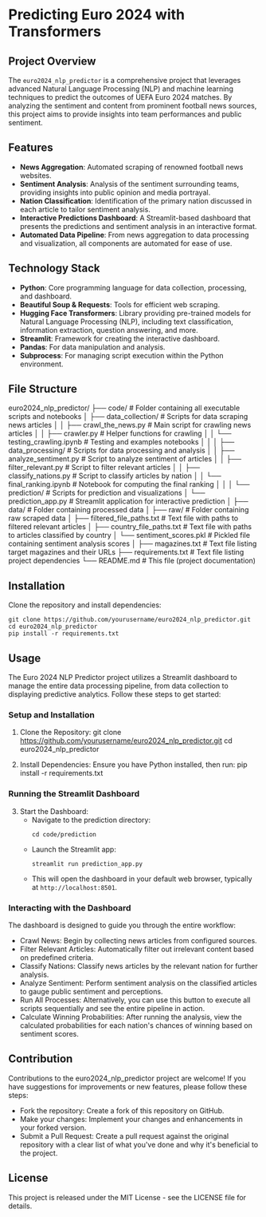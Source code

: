 # Predicting Euro 2024 with Transformers

## Project Overview
The `euro2024_nlp_predictor` is a comprehensive project that leverages advanced Natural Language Processing (NLP) and machine learning techniques to predict the outcomes of UEFA Euro 2024 matches. By analyzing the sentiment and content from prominent football news sources, this project aims to provide insights into team performances and public sentiment.

## Features
- **News Aggregation**: Automated scraping of renowned football news websites.
- **Sentiment Analysis**: Analysis of the sentiment surrounding teams, providing insights into public opinion and media portrayal.
- **Nation Classification**: Identification of the primary nation discussed in each article to tailor sentiment analysis.
- **Interactive Predictions Dashboard**: A Streamlit-based dashboard that presents the predictions and sentiment analysis in an interactive format.
- **Automated Data Pipeline**: From news aggregation to data processing and visualization, all components are automated for ease of use.

## Technology Stack
- **Python**: Core programming language for data collection, processing, and dashboard.
- **Beautiful Soup & Requests**: Tools for efficient web scraping.
- **Hugging Face Transformers**: Library providing pre-trained models for Natural Language Processing (NLP), including text classification, information extraction, question answering, and more.
- **Streamlit**: Framework for creating the interactive dashboard.
- **Pandas**: For data manipulation and analysis.
- **Subprocess**: For managing script execution within the Python environment.


## File Structure
euro2024_nlp_predictor/
├── code/  # Folder containing all executable scripts and notebooks
│   ├── data_collection/  # Scripts for data scraping news articles
│   │   ├── crawl_the_news.py  # Main script for crawling news articles
│   │   ├── crawler.py  # Helper functions for crawling
│   │   └── testing_crawling.ipynb  # Testing and examples notebooks
│   │
│   ├── data_processing/  # Scripts for data processing and analysis
│   │   ├── analyze_sentiment.py  # Script to analyze sentiment of articles
│   │   ├── filter_relevant.py  # Script to filter relevant articles
│   │   ├── classify_nations.py  # Script to classify articles by nation
│   │   └── final_ranking.ipynb  # Notebook for computing the final ranking
│   │
│   └── prediction/  # Scripts for prediction and visualizations
│       └── prediction_app.py  # Streamlit application for interactive prediction
│
├── data/  # Folder containing processed data
│   ├── raw/  # Folder containing raw scraped data
│   ├── filtered_file_paths.txt  # Text file with paths to filtered relevant articles
│   ├── country_file_paths.txt  # Text file with paths to articles classified by country
│   └── sentiment_scores.pkl  # Pickled file containing sentiment analysis scores
│
├── magazines.txt  # Text file listing target magazines and their URLs
├── requirements.txt  # Text file listing project dependencies
└── README.md  # This file (project documentation)

## Installation
Clone the repository and install dependencies:
```
git clone https://github.com/yourusername/euro2024_nlp_predictor.git
cd euro2024_nlp_predictor
pip install -r requirements.txt
```

## Usage
The Euro 2024 NLP Predictor project utilizes a Streamlit dashboard to manage the entire data processing pipeline, from data collection to displaying predictive analytics. Follow these steps to get started:

### Setup and Installation
1. Clone the Repository:
   git clone https://github.com/yourusername/euro2024_nlp_predictor.git
   cd euro2024_nlp_predictor

2. Install Dependencies:
   Ensure you have Python installed, then run:
   pip install -r requirements.txt

### Running the Streamlit Dashboard
3. Start the Dashboard:
   - Navigate to the prediction directory:
     ```
     cd code/prediction
     ```
   - Launch the Streamlit app:
     ```
     streamlit run prediction_app.py
     ```
   - This will open the dashboard in your default web browser, typically at `http://localhost:8501`.

### Interacting with the Dashboard
The dashboard is designed to guide you through the entire workflow:
- Crawl News: Begin by collecting news articles from configured sources.
- Filter Relevant Articles: Automatically filter out irrelevant content based on predefined criteria.
- Classify Nations: Classify news articles by the relevant nation for further analysis.
- Analyze Sentiment: Perform sentiment analysis on the classified articles to gauge public sentiment and perceptions.
- Run All Processes: Alternatively, you can use this button to execute all scripts sequentially and see the entire pipeline in action.
- Calculate Winning Probabilities: After running the analysis, view the calculated probabilities for each nation's chances of winning based on sentiment scores.

## Contribution
Contributions to the euro2024_nlp_predictor project are welcome! If you have suggestions for improvements or new features, please follow these steps:
- Fork the repository: Create a fork of this repository on GitHub.
- Make your changes: Implement your changes and enhancements in your forked version.
- Submit a Pull Request: Create a pull request against the original repository with a clear list of what you've done and why it's beneficial to the project.

## License
This project is released under the MIT License - see the LICENSE file for details.
